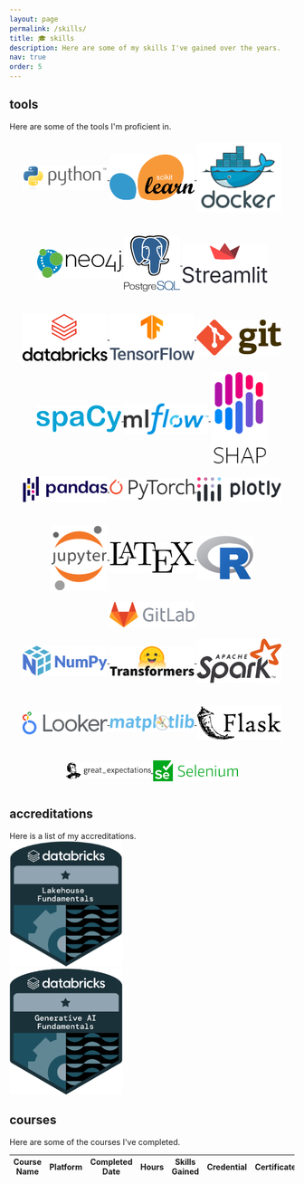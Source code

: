 ```yaml
---
layout: page
permalink: /skills/
title: 🎓 skills
description: Here are some of my skills I've gained over the years.
nav: true
order: 5
---
```


<div class="projects">
<h2 class="category">tools</h2>
  Here are some of the tools I'm proficient in.
  <div class="row mt-3">
    <div class="col-sm mt-3 mt-md-0">
      <center>
        <a href="https://www.python.org/" target="_blank">
          <img src="/assets/img/skills/python.png" width="150" style="vertical-align:middle;margin:20px 0px">
        </a>
        <a href="https://scikit-learn.org/" target="_blank">
          <img src="/assets/img/skills/sklearn.png" width="150" style="vertical-align:middle;margin:20px 0px">
        </a>
        <a href="https://www.docker.com/" target="_blank">
          <img src="/assets/img/skills/docker.png" width="150" style="vertical-align:middle;margin:20px 0px">
        </a>
        <a href="https://neo4j.com/" target="_blank">
          <img src="/assets/img/skills/neo4j.png" width="150" style="vertical-align:middle;margin:20px 0px">
        </a>
        <a href="https://www.postgresql.org/" target="_blank">
          <img src="/assets/img/skills/postgressql.png" width="100" style="vertical-align:middle;margin:20px 0px">
        </a>
        <a href="https://streamlit.io/" target="_blank">
          <img src="/assets/img/skills/streamlit.png" width="150" style="vertical-align:middle;margin:0px 0px">
        </a>
      </center>
    </div>
    <div class="col-sm mt-3 mt-md-0">
      <center>
        <a href="https://www.databricks.com/" target="_blank">
          <img src="/assets/img/skills/databricks.png" width="150" style="vertical-align:middle;margin:20px 0px">
        </a>
        <a href="https://www.tensorflow.org/" target="_blank">
          <img src="/assets/img/skills/tensorflow.png" width="150" style="vertical-align:middle;margin:20px 0px">
        </a>
        <a href="https://git-scm.com/" target="_blank">
          <img src="/assets/img/skills/git.png" width="150" style="vertical-align:middle;margin:20px 0px">
        </a>
        <a href="https://spacy.io/" target="_blank">
          <img src="/assets/img/skills/spacy.png" width="150" style="vertical-align:middle;margin:20px 0px">
        </a>
        <a href="https://mlflow.org/" target="_blank">
          <img src="/assets/img/skills/mlflow.png" width="150" style="vertical-align:middle;margin:20px 0px">
        </a>
        <a href="https://shap.readthedocs.io/en/latest/index.html" target="_blank">
          <img src="/assets/img/skills/shap.png" width="100" style="vertical-align:middle;margin:0px 0px">
        </a>
      </center>
    </div>
    <div class="col-sm mt-3 mt-md-0">
      <center>
        <a href="https://pandas.pydata.org/" target="_blank">
          <img src="/assets/img/skills/pandas.png" width="150" style="vertical-align:middle;margin:20px 0px">
        </a>
        <a href="https://pytorch.org/" target="_blank">
          <img src="/assets/img/skills/pytorch.png" width="150" style="vertical-align:middle;margin:20px 0px">
        </a>
        <a href="https://plotly.com/" target="_blank">
          <img src="/assets/img/skills/plotly.png" width="150" style="vertical-align:middle;margin:20px 0px">
        </a>
        <a href="https://jupyter.org/" target="_blank">
          <img src="/assets/img/skills/jupyter.png" width="100" style="vertical-align:middle;margin:20px 0px">
        </a>
        <a href="https://www.latex-project.org/" target="_blank">
          <img src="/assets/img/skills/latex.png" width="150" style="vertical-align:middle;margin:20px 0px">
        </a>
        <a href="https://www.r-project.org/" target="_blank">
          <img src="/assets/img/skills/r.png" width="100" style="vertical-align:middle;margin:20px 0px">
        </a>
        <a href="https://about.gitlab.com/" target="_blank">
          <img src="/assets/img/skills/gitlab.png" width="150" style="vertical-align:middle;margin:0px 0px">
        </a>
      </center>
    </div>
    <div class="col-sm mt-3 mt-md-0">
      <center>
        <a href="https://numpy.org/" target="_blank">
          <img src="/assets/img/skills/numpy.png" width="150" style="vertical-align:middle;margin:20px 0px">
        </a>
        <a href="https://huggingface.co/docs/transformers/index" target="_blank">
          <img src="/assets/img/skills/transformers.png" width="150" style="vertical-align:middle;margin:20px 0px">
        </a>
        <a href="https://spark.apache.org/" target="_blank">
          <img src="/assets/img/skills/spark.png" width="150" style="vertical-align:middle;margin:20px 0px">
        </a>
        <a href="https://www.looker.com/" target="_blank">
          <img src="/assets/img/skills/looker.png" width="150" style="vertical-align:middle;margin:20px 0px">
        </a>
        <a href="https://matplotlib.org/" target="_blank">
          <img src="/assets/img/skills/matplotlib.png" width="150" style="vertical-align:middle;margin:20px 0px">
        </a>
        <a href="https://flask.palletsprojects.com/" target="_blank">
          <img src="/assets/img/skills/flask.png" width="150" style="vertical-align:middle;margin:20px 0px">
        </a>
        <a href="https://greatexpectations.io/" target="_blank">
          <img src="/assets/img/skills/greatexpectations.png" width="150" style="vertical-align:middle;margin:20px 0px">
        </a>
        <a href="https://www.selenium.dev/" target="_blank">
          <img src="/assets/img/skills/selenium.png" width="150" style="vertical-align:middle;margin:0px 0px">
        </a>
      </center>
    </div>
  </div>
<h2 class="category">accreditations</h2>
  Here is a list of my accreditations.
  <div class="row mt-3">
    <div class="col-sm mt-3 mt-md-0">
      <a href="https://credentials.databricks.com/2ffdc823-6bfb-45c4-b0c6-39c0dcdd225e#gs.2sd6ja" target="_blank">
        <img src="/assets/img/certifications/lakehouse_fundamentals.png" width="200">
      </a>
    </div>
    <div class="col-sm mt-3 mt-md-0">
      <a href="https://credentials.databricks.com/67bb58e3-6b91-4334-b0a4-1a1208e786ef#gs.2x42a9" target="_blank">
        <img src="/assets/img/certifications/generative_ai_fundamentals.png" width="200">
      </a>
    </div>
    <div class="col-sm mt-3 mt-md-0">
    </div>
    <div class="col-sm mt-3 mt-md-0">
    </div>
</div>
<h2 class="category">courses</h2>
  Here are some of the courses I've completed.
  <table
  data-click-to-select="false"
  data-height="780"
  data-pagination="true"
  data-search="true"
  data-toggle="table"
  data-url="{{ '/assets/json/courses.json' | relative_url }}">
  <thead>
    <tr>
      <th data-field="name" data-halign="left" data-align="left" data-sortable="true">Course Name</th>
      <th data-field="platform" data-halign="center" data-align="center" data-sortable="true">Platform</th>
      <th data-field="date" data-halign="center" data-align="center" data-sortable="true">Completed Date</th>
      <th data-field="hours" data-halign="center" data-align="center" data-sortable="true">Hours</th>
      <th data-field="skills" data-halign="left" data-align="left" data-sortable="true">Skills Gained</th>
      <th data-field="credential" data-halign="center" data-align="center" data-sortable="true">Credential</th>
      <th data-field="certificate" data-halign="center" data-align="center" data-sortable="true">Certificate</th>
    </tr>
  </thead>
</table>
</div>
